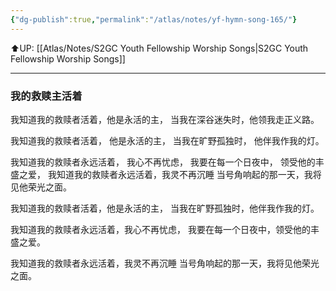 ```yaml
---
{"dg-publish":true,"permalink":"/atlas/notes/yf-hymn-song-165/"}
---
```


⬆️UP: [[Atlas/Notes/S2GC Youth Fellowship Worship Songs\|S2GC Youth Fellowship Worship Songs]]

---
### 我的救赎主活着

我知道我的救赎者活着，他是永活的主， 
当我在深谷迷失时，他领我走正义路。 

我知道我的救赎者活着， 
他是永活的主， 
当我在旷野孤独时， 
他伴我作我的灯。 

我知道我的救赎者永远活着，
我心不再忧虑， 
我要在每一个日夜中，
领受他的丰盛之爱，
我知道我的救赎者永远活着，我灵不再沉睡 
当号角响起的那一天，我将见他荣光之面。

我知道我的救赎者活着，他是永活的主， 
当我在旷野孤独时，他伴我作我的灯。 

我知道我的救赎者永远活着，我心不再忧虑， 
我要在每一个日夜中，领受他的丰盛之爱。

我知道我的救赎者永远活着，我灵不再沉睡
当号角响起的那一天，我将见他荣光之面。